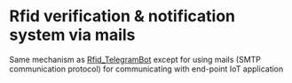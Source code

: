 # Rfid verification & notification system via mails

Same mechanism as [Rfid_TelegramBot](https://github.com/lazybug19/Rfid_Verification_TelegramBot) except for using mails (SMTP communication protocol) for communicating with end-point IoT  application
